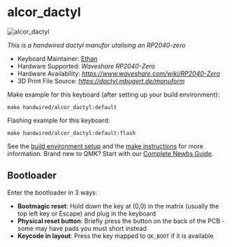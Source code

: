 # alcor_dactyl

![alcor_dactyl](https://i.imgur.com/F0E1JCQh.jpg)

*This is a handwired dactyl manufor utalising an RP2040-zero*

* Keyboard Maintainer: [Ethan](https://github.com/rocketstrong)
* Hardware Supported: *Waveshare RP2040-Zero*
* Hardware Availability: *https://www.waveshare.com/wiki/RP2040-Zero*
* 3D Print File Source: *https://dactyl.mbugert.de/manuform*

Make example for this keyboard (after setting up your build environment):

    make handwired/alcor_dactyl:default

Flashing example for this keyboard:

    make handwired/alcor_dactyl:default:flash

See the [build environment setup](https://docs.qmk.fm/#/getting_started_build_tools) and the [make instructions](https://docs.qmk.fm/#/getting_started_make_guide) for more information. Brand new to QMK? Start with our [Complete Newbs Guide](https://docs.qmk.fm/#/newbs).

## Bootloader

Enter the bootloader in 3 ways:

* **Bootmagic reset**: Hold down the key at (0,0) in the matrix (usually the top left key or Escape) and plug in the keyboard
* **Physical reset button**: Briefly press the button on the back of the PCB - some may have pads you must short instead
* **Keycode in layout**: Press the key mapped to `QK_BOOT` if it is available
